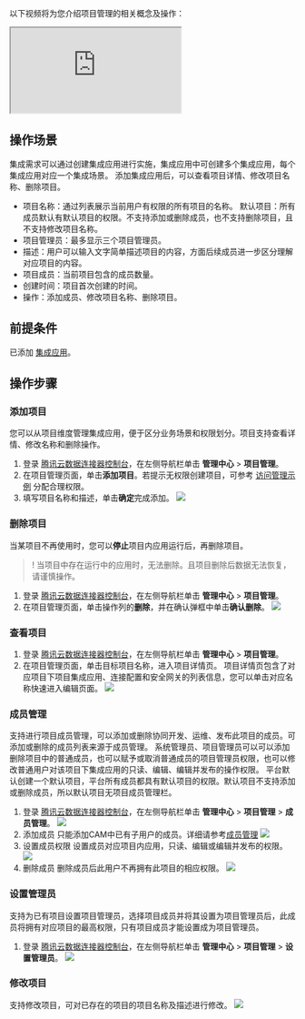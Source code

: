 以下视频将为您介绍项目管理的相关概念及操作：
<div class="doc-video-mod"><iframe src="https://cloud.tencent.com/edu/learning/quick-play/3575-61927?source=gw.doc.media&withPoster=1&notip=1"></iframe></div>


## 操作场景

集成需求可以通过创建集成应用进行实施，集成应用中可创建多个集成应用，每个集成应用对应一个集成场景。
添加集成应用后，可以查看项目详情、修改项目名称、删除项目。

- 项目名称：通过列表展示当前用户有权限的所有项目的名称。
  默认项目：所有成员默认有默认项目的权限。不支持添加或删除成员，也不支持删除项目，且不支持修改项目名称。
- 项目管理员：最多显示三个项目管理员。
- 描述：用户可以输入文字简单描述项目的内容，方面后续成员进一步区分理解对应项目的内容。
- 项目成员：当前项目包含的成员数量。
- 创建时间：项目首次创建的时间。
- 操作：添加成员、修改项目名称、删除项目。

## 前提条件
已添加 [集成应用](https://cloud.tencent.com/document/product/1270/62260)。


## 操作步骤

### 添加项目
您可以从项目维度管理集成应用，便于区分业务场景和权限划分。项目支持查看详情、修改名称和删除操作。
1. 登录 [腾讯云数据连接器控制台](https://console.cloud.tencent.com/ipaas)，在左侧导航栏单击 **管理中心** > **项目管理**。
2. 在项目管理页面，单击**添加项目**。若提示无权限创建项目，可参考 [访问管理示例](https://cloud.tencent.com/document/product/1270/62696) 分配合理权限。
3. 填写项目名称和描述，单击**确定**完成添加。
![](https://qcloudimg.tencent-cloud.cn/raw/c310a11d475e3668b4749a8a01ef09bd.png)


### 删除项目

当某项目不再使用时，您可以**停止**项目内应用运行后，再删除项目。
>! 当项目中存在运行中的应用时，无法删除。且项目删除后数据无法恢复，请谨慎操作。  
>
1. 登录 [腾讯云数据连接器控制台](https://console.cloud.tencent.com/ipaas)，在左侧导航栏单击 **管理中心** > **项目管理**。
2. 在项目管理页面，单击操作列的**删除**，并在确认弹框中单击**确认删除**。
![](https://qcloudimg.tencent-cloud.cn/raw/b9375adc5bc47f40c02977095980982d.png)

### 查看项目

1. 登录 [腾讯云数据连接器控制台](https://console.cloud.tencent.com/ipaas)，在左侧导航栏单击 **管理中心** > **项目管理**。
2. 在项目管理页面，单击目标项目名称，进入项目详情页。
项目详情页包含了对应项目下项目集成应用、连接配置和安全网关的列表信息，您可以单击对应名称快速进入编辑页面。
![](https://qcloudimg.tencent-cloud.cn/raw/28fca7674a4eb2a3b93d6247e64e0b01.png)

### 成员管理
支持进行项目成员管理，可以添加或删除协同开发、运维、发布此项目的成员。可添加或删除的成员列表来源于成员管理。
系统管理员、项目管理员可以可以添加删除项目中的普通成员，也可以赋予或取消普通成员的项目管理员权限，也可以修改普通用户对该项目下集成应用的只读、编辑、编辑并发布的操作权限。
平台默认创建一个默认项目，平台所有成员都具有默认项目的权限。默认项目不支持添加或删除成员，所以默认项目无项目成员管理栏。
1. 登录 [腾讯云数据连接器控制台](https://console.cloud.tencent.com/ipaas)，在左侧导航栏单击 **管理中心** > **项目管理** > **成员管理**。
![](https://qcloudimg.tencent-cloud.cn/raw/0484a2dc5745bcdbbfffdff26961fbef.png)
2. 添加成员
只能添加CAM中已有子用户的成员。详细请参考[成员管理](https://cloud.tencent.com/document/product/1270/62274)
![](https://qcloudimg.tencent-cloud.cn/raw/e2dcd8b98b0a61cb6f1f0ad98f2ceaed.png)
3. 设置成员权限
设置成员对应项目内应用，只读、编辑或编辑并发布的权限。
![](https://qcloudimg.tencent-cloud.cn/raw/817708be98f2e3796f84ead2899b45dd.png)
4. 删除成员
删除成员后此用户不再拥有此项目的相应权限。
![](https://qcloudimg.tencent-cloud.cn/raw/e295cf374e2362fcd12b3d886d94d886.png)

### 设置管理员
支持为已有项目设置项目管理员，选择项目成员并将其设置为项目管理员后，此成员将拥有对应项目的最高权限，只有项目成员才能设置成为项目管理员。
1. 登录 [腾讯云数据连接器控制台](https://console.cloud.tencent.com/ipaas)，在左侧导航栏单击 **管理中心** > **项目管理** > **设置管理员**。
![](https://qcloudimg.tencent-cloud.cn/raw/20beac9958017cec2bc1787bcb08c17c.png)

### 修改项目
支持修改项目，可对已存在的项目的项目名称及描述进行修改。
![](https://qcloudimg.tencent-cloud.cn/raw/ce8b18febd6677d8fd9a1793a920eecc.png)
